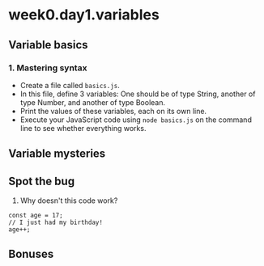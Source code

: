 # week0.day1.variables

## Variable basics

### 1. Mastering syntax
- Create a file called `basics.js`. 
- In this file, define 3 variables: One should be of type String, another of type Number, and another of type Boolean.
- Print the values of these variables, each on its own line.
- Execute your JavaScript code using `node basics.js` on the command line to see whether everything works.



## Variable mysteries

## Spot the bug

1. Why doesn't this code work?

```
const age = 17;
// I just had my birthday!
age++;
```

## Bonuses
